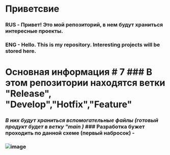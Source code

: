 

# Приветсвие # 
### RUS - Привет! Это мой репозиторий, в нем будут храниться интересные проекты.
### ENG - Hello. This is my repository. Interesting projects will be stored here.

# Основная информация # 7 ### В этом репозитории находятся ветки "Release", "Develop","Hotfix","Feature"


### ***В них будут храниться вспомогательные файлы (готовый продукт будет в ветку "main )*** ### Разработка бужет проходить по данной схеме (первый набросок) -
### ![image]( https://user-images.githubusercontent.com/107905872/198028451-21bbe7d9-0b83-4b18-bc10-cd700a4493e9.png )

